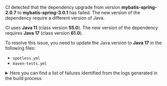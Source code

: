 CI detected that the dependency upgrade from version **mybatis-spring-2.0.7** to **mybatis-spring-3.0.1** has failed. 
The new version of the dependency require a different version of Java. 

CI uses **Java 11** (class version **55.0**). The new version of the dependency requires **Java 17** (class version **61.0**). 

To resolve this issue, you need to update the Java version to **Java 17** in the following files: 
- `spotless.yml`
- `maven-tests.yml`

<details>
<summary>Here you can find a list of failures identified from the logs generated in the build process</summary>

*    > [ERROR] /nldi-services/src/main/java/gov/usgs/owi/nldi/dao/LookupDao.java:[191,12] cannot find symbol<br>[ERROR]   symbol:   method getSqlSession()<br>[ERROR]   location: class gov.usgs.owi.nldi.dao.LookupDao 

*    > [ERROR] /nldi-services/src/main/java/gov/usgs/owi/nldi/dao/LookupDao.java:[119,29] cannot find symbol<br>[ERROR]   symbol:   method getSqlSession()<br>[ERROR]   location: class gov.usgs.owi.nldi.dao.LookupDao 

*    > [ERROR] /nldi-services/src/main/java/gov/usgs/owi/nldi/dao/BaseDao.java:[8,39] cannot find symbol<br>[ERROR]   symbol: class SqlSessionDaoSupport 

*    > [ERROR] /nldi-services/src/main/java/gov/usgs/owi/nldi/dao/LookupDao.java:[80,29] cannot find symbol<br>[ERROR]   symbol:   method getSqlSession()<br>[ERROR]   location: class gov.usgs.owi.nldi.dao.LookupDao 

*    > [ERROR] /nldi-services/src/main/java/gov/usgs/owi/nldi/dao/LookupDao.java:[180,12] cannot find symbol<br>[ERROR]   symbol:   method getSqlSession()<br>[ERROR]   location: class gov.usgs.owi.nldi.dao.LookupDao 

*    > [ERROR] /nldi-services/src/main/java/gov/usgs/owi/nldi/dao/LookupDao.java:[90,12] cannot find symbol<br>[ERROR]   symbol:   method getSqlSession()<br>[ERROR]   location: class gov.usgs.owi.nldi.dao.LookupDao 

*    > [ERROR] /nldi-services/src/main/java/gov/usgs/owi/nldi/dao/LookupDao.java:[187,12] cannot find symbol<br>[ERROR]   symbol:   method getSqlSession()<br>[ERROR]   location: class gov.usgs.owi.nldi.dao.LookupDao 

*    > [ERROR] /nldi-services/src/main/java/gov/usgs/owi/nldi/springinit/MybatisConfig.java:[43,5] cannot find symbol<br>[ERROR]   symbol:   class SqlSessionFactoryBean<br>[ERROR]   location: class gov.usgs.owi.nldi.springinit.MybatisConfig 

*    > [ERROR] /nldi-services/src/main/java/gov/usgs/owi/nldi/dao/LogDao.java:[30,24] cannot find symbol<br>[ERROR]   symbol:   method getSqlSession()<br>[ERROR]   location: class gov.usgs.owi.nldi.dao.LogDao 

*    > [ERROR] /nldi-services/src/main/java/gov/usgs/owi/nldi/springinit/MybatisConfig.java:[9,26] cannot access org.mybatis.spring.SqlSessionFactoryBean<br>[ERROR]   bad class file: /root/.m2/repository/org/mybatis/mybatis-spring/3.0.1/mybatis-spring-3.0.1.jar(/org/mybatis/spring/SqlSessionFactoryBean.class)<br>[ERROR]     class file has wrong version 61.0, should be 55.0<br>[ERROR]     Please remove or make sure it appears in the correct subdirectory of the classpath. 

*    > [ERROR] /nldi-services/src/main/java/gov/usgs/owi/nldi/dao/BaseDao.java:[27,15] cannot find symbol<br>[ERROR]   symbol:   method getClass()<br>[ERROR]   location: class gov.usgs.owi.nldi.dao.BaseDao 

*    > [ERROR] /nldi-services/src/main/java/gov/usgs/owi/nldi/dao/LookupDao.java:[256,34] cannot find symbol<br>[ERROR]   symbol:   method getSqlSession()<br>[ERROR]   location: class gov.usgs.owi.nldi.dao.LookupDao 

*    > [ERROR] /nldi-services/src/main/java/gov/usgs/owi/nldi/dao/LookupDao.java:[167,35] cannot find symbol<br>[ERROR]   symbol:   method getSqlSession()<br>[ERROR]   location: class gov.usgs.owi.nldi.dao.LookupDao 

*    > [ERROR] /nldi-services/src/main/java/gov/usgs/owi/nldi/dao/LookupDao.java:[202,12] cannot find symbol<br>[ERROR]   symbol:   method getSqlSession()<br>[ERROR]   location: class gov.usgs.owi.nldi.dao.LookupDao 

*    > [ERROR] /nldi-services/src/main/java/gov/usgs/owi/nldi/dao/BaseDao.java:[4,34] cannot access org.mybatis.spring.support.SqlSessionDaoSupport<br>[ERROR]   bad class file: /root/.m2/repository/org/mybatis/mybatis-spring/3.0.1/mybatis-spring-3.0.1.jar(/org/mybatis/spring/support/SqlSessionDaoSupport.class)<br>[ERROR]     class file has wrong version 61.0, should be 55.0<br>[ERROR]     Please remove or make sure it appears in the correct subdirectory of the classpath. 

*    > [ERROR] /nldi-services/src/main/java/gov/usgs/owi/nldi/dao/LookupDao.java:[104,20] cannot find symbol<br>[ERROR]   symbol:   method getSqlSession()<br>[ERROR]   location: class gov.usgs.owi.nldi.dao.LookupDao 

*    > [ERROR] /nldi-services/src/main/java/gov/usgs/owi/nldi/dao/LookupDao.java:[144,35] cannot find symbol<br>[ERROR]   symbol:   method getSqlSession()<br>[ERROR]   location: class gov.usgs.owi.nldi.dao.LookupDao 

*    > [ERROR] /nldi-services/src/main/java/gov/usgs/owi/nldi/dao/StreamingDao.java:[26,17] cannot find symbol<br>[ERROR]   symbol:   method getSqlSession()<br>[ERROR]   location: class gov.usgs.owi.nldi.dao.StreamingDao 

*    > [ERROR] /nldi-services/src/main/java/gov/usgs/owi/nldi/dao/LookupDao.java:[128,15] cannot find symbol<br>[ERROR]   symbol:   method getSqlSession()<br>[ERROR]   location: class gov.usgs.owi.nldi.dao.LookupDao 

*    > [ERROR] /nldi-services/src/main/java/gov/usgs/owi/nldi/dao/NavigationDao.java:[53,5] cannot find symbol<br>[ERROR]   symbol:   method getSqlSession()<br>[ERROR]   location: class gov.usgs.owi.nldi.dao.NavigationDao 

*    > [ERROR] /nldi-services/src/main/java/gov/usgs/owi/nldi/dao/LookupDao.java:[275,12] cannot find symbol<br>[ERROR]   symbol:   method getSqlSession()<br>[ERROR]   location: class gov.usgs.owi.nldi.dao.LookupDao 

*    > [ERROR] /nldi-services/src/main/java/gov/usgs/owi/nldi/dao/LookupDao.java:[50,35] cannot find symbol<br>[ERROR]   symbol:   method getSqlSession()<br>[ERROR]   location: class gov.usgs.owi.nldi.dao.LookupDao 

*    > [ERROR] /nldi-services/src/main/java/gov/usgs/owi/nldi/dao/LookupDao.java:[64,35] cannot find symbol<br>[ERROR]   symbol:   method getSqlSession()<br>[ERROR]   location: class gov.usgs.owi.nldi.dao.LookupDao 

*    > [ERROR] /nldi-services/src/main/java/gov/usgs/owi/nldi/springinit/MybatisConfig.java:[43,51] cannot find symbol<br>[ERROR]   symbol:   class SqlSessionFactoryBean<br>[ERROR]   location: class gov.usgs.owi.nldi.springinit.MybatisConfig 

*    > [ERROR] /nldi-services/src/main/java/gov/usgs/owi/nldi/dao/LookupDao.java:[215,34] cannot find symbol<br>[ERROR]   symbol:   method getSqlSession()<br>[ERROR]   location: class gov.usgs.owi.nldi.dao.LookupDao 

*    > [ERROR] /nldi-services/src/main/java/gov/usgs/owi/nldi/dao/LookupDao.java:[232,34] cannot find symbol<br>[ERROR]   symbol:   method getSqlSession()<br>[ERROR]   location: class gov.usgs.owi.nldi.dao.LookupDao 

*    > [ERROR] /nldi-services/src/main/java/gov/usgs/owi/nldi/dao/LookupDao.java:[99,14] cannot find symbol<br>[ERROR]   symbol:   method getSqlSession()<br>[ERROR]   location: class gov.usgs.owi.nldi.dao.LookupDao 

*    > [ERROR] /nldi-services/src/main/java/gov/usgs/owi/nldi/dao/LogDao.java:[34,17] cannot find symbol<br>[ERROR]   symbol:   method getSqlSession()<br>[ERROR]   location: class gov.usgs.owi.nldi.dao.LogDao 

*    > [ERROR] /nldi-services/src/main/java/gov/usgs/owi/nldi/dao/LookupDao.java:[151,17] cannot find symbol<br>[ERROR]   symbol:   method getSqlSession()<br>[ERROR]   location: class gov.usgs.owi.nldi.dao.LookupDao 

*    > [ERROR] /nldi-services/src/main/java/gov/usgs/owi/nldi/springinit/MybatisConfig.java:[42,10] cannot find symbol<br>[ERROR]   symbol:   class SqlSessionFactoryBean<br>[ERROR]   location: class gov.usgs.owi.nldi.springinit.MybatisConfig 

*    > [ERROR] /nldi-services/src/main/java/gov/usgs/owi/nldi/dao/NavigationDao.java:[33,12] cannot find symbol<br>[ERROR]   symbol:   method getSqlSession()<br>[ERROR]   location: class gov.usgs.owi.nldi.dao.NavigationDao 

*    > [ERROR] /nldi-services/src/main/java/gov/usgs/owi/nldi/dao/NavigationDao.java:[37,12] cannot find symbol<br>[ERROR]   symbol:   method getSqlSession()<br>[ERROR]   location: class gov.usgs.owi.nldi.dao.NavigationDao 

*    > [ERROR] /nldi-services/src/main/java/gov/usgs/owi/nldi/dao/BaseDao.java:[28,5] cannot find symbol<br>[ERROR]   symbol:   method setSqlSessionFactory(org.apache.ibatis.session.SqlSessionFactory)<br>[ERROR]   location: class gov.usgs.owi.nldi.dao.BaseDao 

</details>
